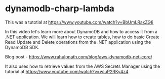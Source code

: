# dynamodb-charp-lambda
This was a tutotial at https://www.youtube.com/watch?v=BbUmLRaxZG8

In this video let's learn more about DynamoDB and how to access it from a .NET application. We will learn how to create tables, how to do basic Create Read Update and Delete operations from the .NET application using the DynamoDB SDK. 

Blog post - https://www.rahulpnath.com/blog/aws-dynamodb-net-core/

It also uses how to retrieve values from the AWS Secrets Manager using the tutorial at https://www.youtube.com/watch?v=wIuP2RKy4z4
